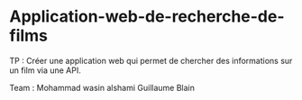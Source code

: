 # Application-web-de-recherche-de-films
TP : Créer une application web qui permet de chercher des informations sur un film via une API.

Team :
Mohammad wasin alshami
Guillaume Blain
